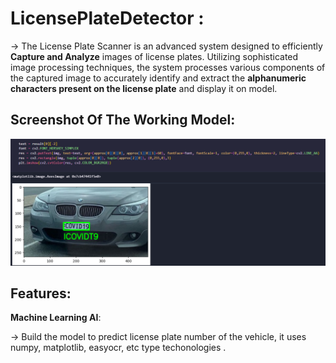 # LicensePlateDetector :


->  The License Plate Scanner is an advanced system designed to efficiently **Capture and Analyze** images of license plates. Utilizing sophisticated image processing techniques, the system processes various components of the captured image to accurately identify and extract the  **alphanumeric characters present on the license plate**  and display it on model.


## Screenshot Of The Working Model:


  <img width="1408" alt="image" 
  src="https://github.com/SriKrishna134/LicensePlateDetector-/blob/main/assets/thumbnail.png">
  

## Features:



  **Machine Learning AI**:
  
  
  ->  Build the model to predict license plate number of the vehicle, it uses numpy, matplotlib, easyocr, etc type techonologies .
  



